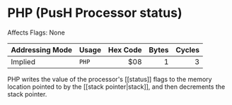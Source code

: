 PHP (PusH Processor status)
===========================
Affects Flags: None

| Addressing Mode  | Usage           | Hex Code | Bytes |Cycles  |
|------------------|-----------------|---------:|------:|-------:|
| Implied          |```PHP```        | $08      | 1     | 3      |

PHP writes the value of the processor's [[status]] flags to the memory location
pointed to by the [[stack pointer|stack]], and then decrements the stack pointer.

